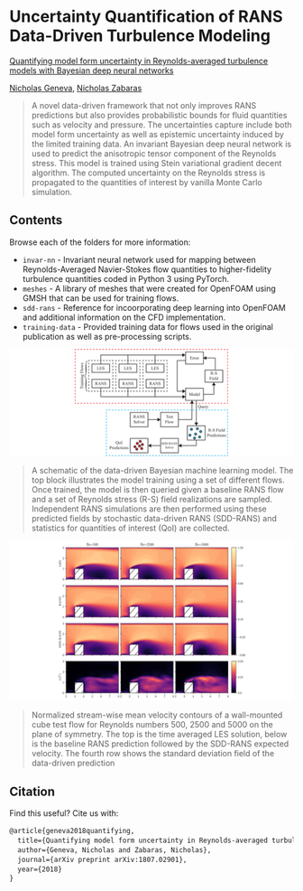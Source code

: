 # Uncertainty Quantification of RANS Data-Driven Turbulence Modeling

[Quantifying model form uncertainty in Reynolds-averaged turbulence models with Bayesian deep neural networks](https://arxiv.org/pdf/1807.02901.pdf)

[Nicholas Geneva](http://nicholasgeneva.com/), [Nicholas Zabaras](https://www.zabaras.com)

> A novel data-driven framework that not only improves RANS predictions but also provides probabilistic bounds for fluid quantities such as velocity and pressure. The uncertainties capture include both model form uncertainty as well as epistemic uncertainty induced by the limited training data. An invariant Bayesian deep neural network is used  to predict the anisotropic tensor component  of the Reynolds stress. This model is trained using  Stein variational gradient decent algorithm. The computed uncertainty on the Reynolds stress is propagated to  the quantities of interest by vanilla Monte Carlo simulation.

## Contents
Browse each of the folders for more information:

* `invar-nn` - Invariant neural network used for mapping between Reynolds-Averaged Navier-Stokes flow quantities to higher-fidelity turbulence quantities coded in Python 3 using PyTorch.
* `meshes` -  A library of meshes that were created for OpenFOAM using GMSH that can be used for training flows.
* `sdd-rans` - Reference for incoorporating deep learning into OpenFOAM and additional information on the CFD implementation.
* `training-data` - Provided training data for flows used in the original publication as well as pre-processing scripts.

![Data driven framwork](images/Data-driven-framework.png)

> A schematic of the data-driven Bayesian machine learning model. The top block illustrates the model training using a set of different flows. Once trained, the model is then queried given a baseline RANS flow and a set of Reynolds stress (R-S) field realizations are sampled. Independent RANS simulations are then performed using these predicted fields by stochastic data-driven RANS (SDD-RANS) and statistics for quantities of interest (QoI) are collected.

![Wallmounted Cube UX](images/wallCube-UX-Example.png)

> Normalized stream-wise mean velocity contours of a wall-mounted cube test flow for Reynolds numbers 500, 2500 and 5000 on the plane of symmetry. The top is the time averaged LES solution, below is the baseline RANS prediction followed by the SDD-RANS expected velocity. The fourth row shows the standard deviation field of the data-driven prediction

## Citation
Find this useful? Cite us with:
```latex
@article{geneva2018quantifying,
  title={Quantifying model form uncertainty in Reynolds-averaged turbulence models with Bayesian deep neural networks},
  author={Geneva, Nicholas and Zabaras, Nicholas},
  journal={arXiv preprint arXiv:1807.02901},
  year={2018}
}
```
